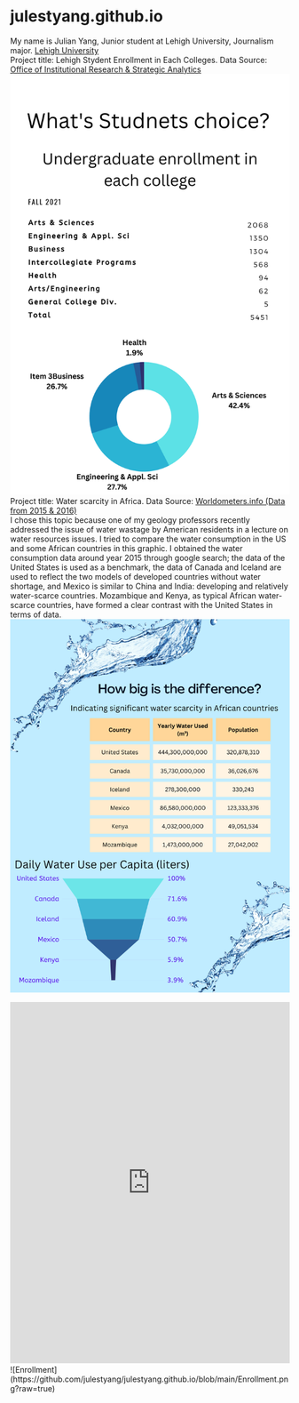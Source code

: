 # julestyang.github.io
My name is Julian Yang, Junior student at Lehigh University, Journalism major.
[Lehigh University](https://www1.lehigh.edu/)  
Project title: Lehigh Stydent Enrollment in Each Colleges. Data Source: [Office of Institutional Research & Strategic Analytics](https://oirsa.lehigh.edu/university-profile)
![Infographic](https://github.com/julestyang/julestyang.github.io/blob/main/Infographic.png)  
Project title: Water scarcity in Africa. Data Source: [Worldometers.info (Data from 2015 & 2016)](https://www.worldometers.info/water/#:~:text=Water%20Use%20by%20Country%20%20%20%20Country,%20%2019%2C433%2C602%20%2047%20more%20rows%20)  
I chose this topic because one of my geology professors recently addressed the issue of water wastage by American residents in a lecture on water resources issues. I tried to compare the water consumption in the US and some African countries in this graphic. I obtained the water consumption data around year 2015 through google search; the data of the United States is used as a benchmark, the data of Canada and Iceland are used to reflect the two models of developed countries without water shortage, and Mexico is similar to China and India: developing and relatively water-scarce countries. Mozambique and Kenya, as typical African water-scarce countries, have formed a clear contrast with the United States in terms of data.
![Water](https://github.com/julestyang/julestyang.github.io/blob/main/Water%20Infographic.png?raw=true)  
<iframe src='https://cdn.knightlab.com/libs/timeline3/latest/embed/index.html?source=10Jtm4qplvUtb2QUl7sDG1S_RMYV_gdjJZviAwyddnbY&font=Default&lang=en&initial_zoom=2&height=650' width='100%' height='650' webkitallowfullscreen mozallowfullscreen allowfullscreen frameborder='0'></iframe>
![Enrollment](https://github.com/julestyang/julestyang.github.io/blob/main/Enrollment.png?raw=true)
